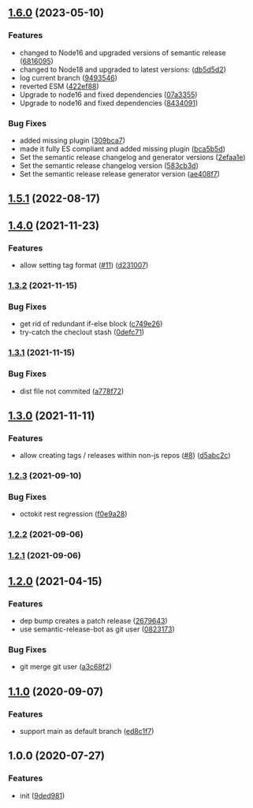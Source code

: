 ## [1.6.0](https://github.com/playstudios/action-release-action/compare/v1.5.1...v1.6.0) (2023-05-10)


### Features

* changed to Node16 and upgraded versions of semantic release ([6816095](https://github.com/playstudios/action-release-action/commit/6816095578ba13aa13b88c3acd94d5fccca3d3d8))
* changed to Node18 and upgraded to latest versions: ([db5d5d2](https://github.com/playstudios/action-release-action/commit/db5d5d25dc27ebc27efc5e3fbf2c0b294974b69d))
* log current branch ([9493546](https://github.com/playstudios/action-release-action/commit/9493546a14598d6fc0e77427d26e9c9bd79ea310))
* reverted ESM ([422ef88](https://github.com/playstudios/action-release-action/commit/422ef88be7ec917eff75b45db40f84e81a61f02d))
* Upgrade to node16 and fixed dependencies ([07a3355](https://github.com/playstudios/action-release-action/commit/07a3355acadd37b2d2167184a523300b8ad59f9e))
* Upgrade to node16 and fixed dependencies ([8434091](https://github.com/playstudios/action-release-action/commit/84340917b2a329e93a3d5bb8aac915e66a991f0b))


### Bug Fixes

* added missing plugin ([309bca7](https://github.com/playstudios/action-release-action/commit/309bca7382ec8bc5edcb45bfd62d11d7d962ebcc))
* made it fully ES compliant and added missing plugin ([bca5b5d](https://github.com/playstudios/action-release-action/commit/bca5b5dfe6b6ebe304828b3271e080e825d37d58))
* Set the semantic release changelog and generator versions ([2efaa1e](https://github.com/playstudios/action-release-action/commit/2efaa1eec3010a953bbd4bf3a16e6dd24eaecee6))
* Set the semantic release changelog version ([583cb3d](https://github.com/playstudios/action-release-action/commit/583cb3d61cb455b1b168caf1125b5d3ef03d7c26))
* Set the semantic release release generator version ([ae408f7](https://github.com/playstudios/action-release-action/commit/ae408f72b68369fb7d77a4d8394997725124e8ac))

## [1.5.1](https://github.com/playstudios/action-release-action/compare/v1.5.0...v1.5.1) (2022-08-17)

## [1.4.0](https://github.com/playstudios/action-release-action/compare/v1.3.2...v1.4.0) (2021-11-23)


### Features

* allow setting tag format ([#11](https://github.com/playstudios/action-release-action/issues/11)) ([d231007](https://github.com/playstudios/action-release-action/commit/d231007affeb9eb49b4453a136974fad3b63d900))

### [1.3.2](https://github.com/playstudios/action-release-action/compare/v1.3.1...v1.3.2) (2021-11-15)


### Bug Fixes

* get rid of redundant if-else block ([c749e26](https://github.com/playstudios/action-release-action/commit/c749e26b6a6f6cddfcfcf3da4362c9bc0899692f))
* try-catch the checlout stash ([0defc71](https://github.com/playstudios/action-release-action/commit/0defc714a166479b61b12777efc83de92592a779))

### [1.3.1](https://github.com/playstudios/action-release-action/compare/v1.3.0...v1.3.1) (2021-11-15)


### Bug Fixes

* dist file not commited ([a778f72](https://github.com/playstudios/action-release-action/commit/a778f7227153ed597d62fe749997673fa943ba57))

## [1.3.0](https://github.com/playstudios/action-release-action/compare/v1.2.3...v1.3.0) (2021-11-11)


### Features

* allow creating tags / releases within non-js repos ([#8](https://github.com/playstudios/action-release-action/issues/8)) ([d5abc2c](https://github.com/playstudios/action-release-action/commit/d5abc2cb44b6bba9d9e89475e50c4ca31be275d0))

### [1.2.3](https://github.com/playstudios/action-release-action/compare/v1.2.2...v1.2.3) (2021-09-10)


### Bug Fixes

* octokit rest regression ([f0e9a28](https://github.com/playstudios/action-release-action/commit/f0e9a2812c5121f302bdf8f02864583841159202))

### [1.2.2](https://github.com/playstudios/action-release-action/compare/v1.2.1...v1.2.2) (2021-09-06)

### [1.2.1](https://github.com/playstudios/action-release-action/compare/v1.2.0...v1.2.1) (2021-09-06)

## [1.2.0](https://github.com/playstudios/action-release-action/compare/v1.1.0...v1.2.0) (2021-04-15)


### Features

* dep bump creates a patch release ([2679643](https://github.com/playstudios/action-release-action/commit/2679643b309056aca34e8a3e1d4e96390a66fcf5))
* use semantic-release-bot as git user ([0823173](https://github.com/playstudios/action-release-action/commit/0823173b2371545209644c6ffd67dc91cb248ed0))


### Bug Fixes

* git merge git user ([a3c68f2](https://github.com/playstudios/action-release-action/commit/a3c68f20fa42ac2545bb5041e05096cd690df250))

## [1.1.0](https://github.com/playstudios/action-release-action/compare/v1.0.0...v1.1.0) (2020-09-07)


### Features

* support main as default branch ([ed8c1f7](https://github.com/playstudios/action-release-action/commit/ed8c1f77b5b2f81e436e7d942d03be52262a101a))

## 1.0.0 (2020-07-27)


### Features

* init ([9ded981](https://github.com/playstudios/action-release-action/commit/9ded981167a822777faba68ea21ab2c85b198c55))
